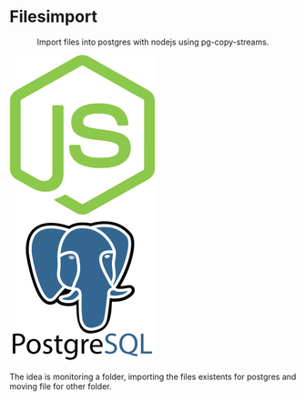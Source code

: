  # Filesimport
 <p align="center">
 Import files into postgres with nodejs using pg-copy-streams.
 
 <img src="https://raw.githubusercontent.com/silvajunior/filesimport/main/nodejs.svg" width="256"><img src="https://raw.githubusercontent.com/silvajunior/filesimport/main/postgresql.svg" width="256">
 
 The idea is monitoring a folder, importing the files existents for postgres and moving file for other folder.
 </p>
